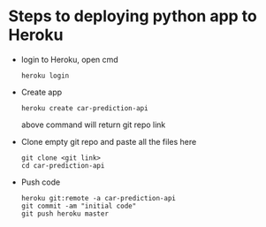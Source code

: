 # Steps to deploying python app to Heroku

- login to Heroku, open cmd

  ```
  heroku login
  ```

- Create app

  ```
  heroku create car-prediction-api
  ```

  above command will return git repo link

- Clone empty git repo and paste all the files here

  ```
  git clone <git link>
  cd car-prediction-api
  ```

- Push code

  ```
  heroku git:remote -a car-prediction-api
  git commit -am "initial code"
  git push heroku master
  ```
